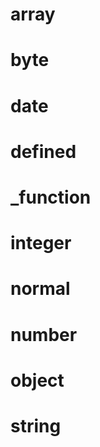 # array

<!-- TODO-START
TODO: Fill short description here.

## Type signature

TODO: Fill type signature down below.

```
any ⇒ any
```

## Examples

TODO: List at least one example down below.

```javascript
array(); // ⇒ TODO
```

## Questions

TODO: List questions that may this function answers.
TODO-END -->


# byte

<!-- TODO-START
TODO: Fill short description here.

## Type signature

TODO: Fill type signature down below.

```
any ⇒ any
```

## Examples

TODO: List at least one example down below.

```javascript
byte(); // ⇒ TODO
```

## Questions

TODO: List questions that may this function answers.
TODO-END -->


# date

<!-- TODO-START
TODO: Fill short description here.

## Type signature

TODO: Fill type signature down below.

```
any ⇒ any
```

## Examples

TODO: List at least one example down below.

```javascript
date(); // ⇒ TODO
```

## Questions

TODO: List questions that may this function answers.
TODO-END -->


# defined

<!-- TODO-START
TODO: Fill short description here.

## Type signature

TODO: Fill type signature down below.

```
any ⇒ any
```

## Examples

TODO: List at least one example down below.

```javascript
defined(); // ⇒ TODO
```

## Questions

TODO: List questions that may this function answers.
TODO-END -->


# _function

<!-- TODO-START
TODO: Fill short description here.

## Type signature

TODO: Fill type signature down below.

```
any ⇒ any
```

## Examples

TODO: List at least one example down below.

```javascript
_function(); // ⇒ TODO
```

## Questions

TODO: List questions that may this function answers.
TODO-END -->


# integer

<!-- TODO-START
TODO: Fill short description here.

## Type signature

TODO: Fill type signature down below.

```
any ⇒ any
```

## Examples

TODO: List at least one example down below.

```javascript
integer(); // ⇒ TODO
```

## Questions

TODO: List questions that may this function answers.
TODO-END -->


# normal

<!-- TODO-START
TODO: Fill short description here.

## Type signature

TODO: Fill type signature down below.

```
any ⇒ any
```

## Examples

TODO: List at least one example down below.

```javascript
normal(); // ⇒ TODO
```

## Questions

TODO: List questions that may this function answers.
TODO-END -->


# number

<!-- TODO-START
TODO: Fill short description here.

## Type signature

TODO: Fill type signature down below.

```
any ⇒ any
```

## Examples

TODO: List at least one example down below.

```javascript
number(); // ⇒ TODO
```

## Questions

TODO: List questions that may this function answers.
TODO-END -->


# object

<!-- TODO-START
TODO: Fill short description here.

## Type signature

TODO: Fill type signature down below.

```
any ⇒ any
```

## Examples

TODO: List at least one example down below.

```javascript
object(); // ⇒ TODO
```

## Questions

TODO: List questions that may this function answers.
TODO-END -->


# string

<!-- TODO-START
TODO: Fill short description here.

## Type signature

TODO: Fill type signature down below.

```
any ⇒ any
```

## Examples

TODO: List at least one example down below.

```javascript
string(); // ⇒ TODO
```

## Questions

TODO: List questions that may this function answers.
TODO-END -->
